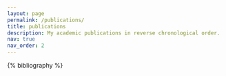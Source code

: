 ```yaml
---
layout: page
permalink: /publications/
title: publications
description: My academic publications in reverse chronological order.
nav: true
nav_order: 2
---
```


<!-- _pages/publications.md -->
<div class="publications">

{% bibliography %}

</div>
